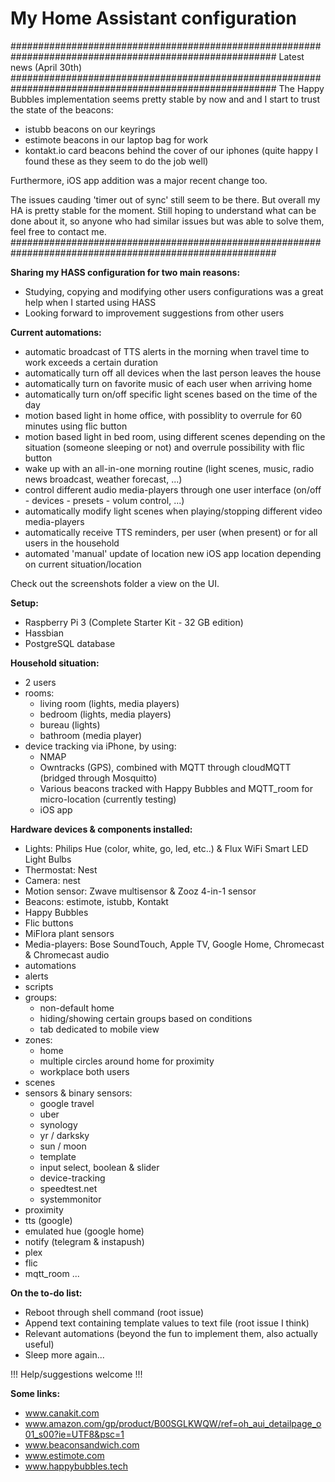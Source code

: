 # My Home Assistant configuration

########################################################################################################
Latest news (April 30th)
########################################################################################################
The Happy Bubbles implementation seems pretty stable by now and and I start to trust the state of the beacons:
  - istubb beacons on our keyrings
  - estimote beacons in our laptop bag for work
  - kontakt.io card beacons behind the cover of our iphones (quite happy I found these as they seem to do the job well)

Furthermore, iOS app addition was a major recent change too.

The issues cauding 'timer out of sync' still seem to be there.   But overall my HA is pretty stable for the moment.
Still hoping to understand what can be done about it, so anyone who had similar issues but was able to solve them, feel free to contact me.
########################################################################################################


**Sharing my HASS configuration for two main reasons:**
  - Studying, copying and modifying other users configurations was a great help when I started using HASS
  - Looking forward to improvement suggestions from other users

**Current automations:**
  - automatic broadcast of TTS alerts in the morning when travel time to work exceeds a certain duration
  - automatically turn off all devices when the last person leaves the house
  - automatically turn on favorite music of each user when arriving home
  - automatically turn on/off specific light scenes based on the time of the day
  - motion based light in home office, with possiblity to overrule for 60 minutes using flic button
  - motion based light in bed room, using different scenes depending on the situation (someone sleeping or not) and overrule possibility with flic button
  - wake up with an all-in-one morning routine (light scenes, music, radio news broadcast, weather forecast, ...)
  - control different audio media-players through one user interface (on/off - devices - presets - volum control, ...)
  - automatically modify light scenes when playing/stopping different video media-players
  - automatically receive TTS reminders, per user (when present) or for all users in the household
  - automated 'manual' update of location new iOS app location depending on current situation/location

Check out the screenshots folder a view on the UI.

**Setup:**
  - Raspberry Pi 3 (Complete Starter Kit - 32 GB edition)
  - Hassbian
  - PostgreSQL database

**Household situation:**
  - 2 users
  - rooms:
    - living room (lights, media players)
    - bedroom (lights, media players)
    - bureau (lights)
    - bathroom (media player)
  - device tracking via iPhone, by using:
    - NMAP
    - Owntracks (GPS), combined with MQTT through cloudMQTT (bridged through Mosquitto)
    - Various beacons tracked with Happy Bubbles and MQTT_room for micro-location (currently testing)
    - iOS app

**Hardware devices & components installed:**
  - Lights: Philips Hue (color, white, go, led, etc..) & Flux WiFi Smart LED Light Bulbs
  - Thermostat: Nest
  - Camera: nest
  - Motion sensor: Zwave multisensor & Zooz 4-in-1 sensor
  - Beacons: estimote, istubb, Kontakt
  - Happy Bubbles
  - Flic buttons
  - MiFlora plant sensors
  - Media-players: Bose SoundTouch, Apple TV, Google Home, Chromecast & Chromecast audio
  - automations
  - alerts
  - scripts
  - groups:
    - non-default home
    - hiding/showing certain groups based on conditions
    - tab dedicated to mobile view
  - zones:
    - home
    - multiple circles around home for proximity
    - workplace both users
  - scenes
  - sensors & binary sensors:
    - google travel
    - uber
    - synology
    - yr / darksky
    - sun / moon
    - template
    - input select, boolean & slider
    - device-tracking
    - speedtest.net
    - systemmonitor
  - proximity
  - tts (google)
  - emulated hue (google home)
  - notify (telegram & instapush)
  - plex
  - flic
  - mqtt_room
  ...

**On the to-do list:**
  - Reboot through shell command (root issue)
  - Append text containing template values to text file (root issue I think)
  - Relevant automations (beyond the fun to implement them, also actually useful)
  - Sleep more again...

!!! Help/suggestions welcome !!!

**Some links:**
  - www.canakit.com
  - www.amazon.com/gp/product/B00SGLKWQW/ref=oh_aui_detailpage_o01_s00?ie=UTF8&psc=1
  - www.beaconsandwich.com
  - www.estimote.com
  - www.happybubbles.tech



